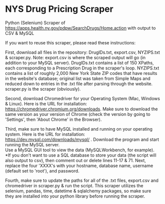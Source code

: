 # NYS Drug Pricing Scraper
Python (Selenium) Scraper of https://apps.health.ny.gov/pdpw/SearchDrugs/Home.action with output to CSV & MySQL
 
If you want to reuse this scraper, please read these instructions:

First, download all files in the repository: DrugIDs.txt, export.csv, NYZIPS.txt & scraper.py. 
Note: export.csv is where the scraped output will go (in addition to your MySQL server). 
DrugIDs.txt contains a list of 150 XPaths, each corresponding to a Prescription Drug in the scraper's loop. 
NYZIPS.txt contains a list of roughly 2,000 New York State ZIP codes that have results in the website's database; original list was taken from Simple Maps and reduced down to entries in the .txt file after parsing through the website. 
scraper.py is the scraper (obviously). 

Second, download Chromedriver for your Operating System (Mac, Windows & Linux). 
Here is the URL for installation: https://chromedriver.chromium.org/downloads. 
Make sure to download the same version as your version of Chrome (check the version by going to 'Settings', then 'About Chrome' in the Browser). 

Third, make sure to have MySQL installed and running on your operating system. 
Here is the URL for installation: https://dev.mysql.com/downloads/mysql/ . 
Download the program and start running the MySQL server.    
Use a MySQL GUI tool to view the data (MySQLWorkbench, for example). 
*If you don't want to use a SQL database to store your data (the script will also output to csv), then comment out or delete lines 11-17 & 71. 
Next, replace the four 'XXXX's with your hostname, database name, username (default set to 'root'), and password. 

Fourth, make sure to update the paths for all of the .txt files, export.csv and chromedriver in scraper.py & run the script. 
This scraper utilizes the selenium, pandas, time, datetime & sqlalchemy packages, so make sure they are installed into your python library before running the scraper. 
